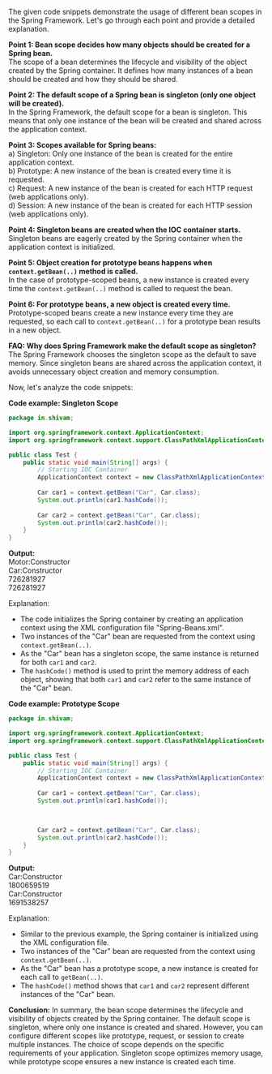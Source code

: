 The given code snippets demonstrate the usage of different bean scopes in the Spring Framework. Let's go through each point and provide a detailed explanation.

**Point 1: Bean scope decides how many objects should be created for a Spring bean.**<br/>
The scope of a bean determines the lifecycle and visibility of the object created by the Spring container. It defines how many instances of a bean should be created and how they should be shared.

**Point 2: The default scope of a Spring bean is singleton (only one object will be created).**<br/>
In the Spring Framework, the default scope for a bean is singleton. This means that only one instance of the bean will be created and shared across the application context.

**Point 3: Scopes available for Spring beans:**<br/>
a) Singleton: Only one instance of the bean is created for the entire application context.<br/>
b) Prototype: A new instance of the bean is created every time it is requested.<br/>
c) Request: A new instance of the bean is created for each HTTP request (web applications only).<br/>
d) Session: A new instance of the bean is created for each HTTP session (web applications only).<br/>

**Point 4: Singleton beans are created when the IOC container starts.**<br/>
Singleton beans are eagerly created by the Spring container when the application context is initialized.

**Point 5: Object creation for prototype beans happens when `context.getBean(..)` method is called.**<br/>
In the case of prototype-scoped beans, a new instance is created every time the `context.getBean(..)` method is called to request the bean.

**Point 6: For prototype beans, a new object is created every time.**<br/>
Prototype-scoped beans create a new instance every time they are requested, so each call to `context.getBean(..)` for a prototype bean results in a new object.

**FAQ: Why does Spring Framework make the default scope as singleton?**<br/>
The Spring Framework chooses the singleton scope as the default to save memory. Since singleton beans are shared across the application context, it avoids unnecessary object creation and memory consumption.

Now, let's analyze the code snippets:

**Code example: Singleton Scope**
```java
package in.shivam;

import org.springframework.context.ApplicationContext;
import org.springframework.context.support.ClassPathXmlApplicationContext;

public class Test {
    public static void main(String[] args) {
        // Starting IOC Container
        ApplicationContext context = new ClassPathXmlApplicationContext("Spring-Beans.xml");
        
        Car car1 = context.getBean("Car", Car.class);
        System.out.println(car1.hashCode());
        
        Car car2 = context.getBean("Car", Car.class);
        System.out.println(car2.hashCode());
    }
}
```
**Output:**<br/>
Motor:Constructor<br/>
Car:Constructor<br/>
726281927<br/>
726281927<br/>

Explanation:
- The code initializes the Spring container by creating an application context using the XML configuration file "Spring-Beans.xml".
- Two instances of the "Car" bean are requested from the context using `context.getBean(..)`.
- As the "Car" bean has a singleton scope, the same instance is returned for both `car1` and `car2`.
- The `hashCode()` method is used to print the memory address of each object, showing that both `car1` and `car2` refer to the same instance of the "Car" bean.

**Code example: Prototype Scope**
```java
package in.shivam;

import org.springframework.context.ApplicationContext;
import org.springframework.context.support.ClassPathXmlApplicationContext;

public class Test {
    public static void main(String[] args) {
        // Starting IOC Container
        ApplicationContext context = new ClassPathXmlApplicationContext("Spring-Beans.xml");
        
        Car car1 = context.getBean("Car", Car.class);
        System.out.println(car1.hashCode());
        


        Car car2 = context.getBean("Car", Car.class);
        System.out.println(car2.hashCode());
    }
}
```
**Output:**<br/>
Car:Constructor<br/>
1800659519<br/>
Car:Constructor<br/>
1691538257<br/>

Explanation:
- Similar to the previous example, the Spring container is initialized using the XML configuration file.
- Two instances of the "Car" bean are requested from the context using `context.getBean(..)`.
- As the "Car" bean has a prototype scope, a new instance is created for each call to `getBean(..)`.
- The `hashCode()` method shows that `car1` and `car2` represent different instances of the "Car" bean.

**Conclusion:**
In summary, the bean scope determines the lifecycle and visibility of objects created by the Spring container. The default scope is singleton, where only one instance is created and shared. However, you can configure different scopes like prototype, request, or session to create multiple instances. The choice of scope depends on the specific requirements of your application. Singleton scope optimizes memory usage, while prototype scope ensures a new instance is created each time.